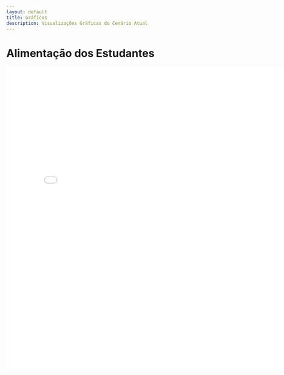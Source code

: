 ```yaml
---
layout: default
title: Gráficos
description: Visualizações Gráficas do Cenário Atual
---
```


<!-- 
Em href="" colocar dentro das aspas o link 
do caminho do arquivo audios.md do respectivo ano
-->

# Alimentação dos Estudantes
<iframe src='\dados\2020\graficos\alimentacao_quantidade.html' frameborder="0" width="800px" height="800px" align="middle"></iframe>